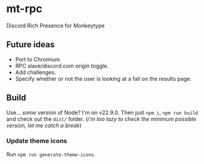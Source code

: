 # mt-rpc

Discord Rich Presence for Monkeytype

## Future ideas

- Port to Chromium.
- RPC slave/discord.com origin toggle.
- Add challenges.
- Specify whether or not the user is looking at a fail on the results page.

## Build

Use... *some* version of Node? I'm on v22.9.0. Then just `npm i`, `npm run build` and check out the `dist/` folder. (*i'm too lazy to check the minimum possible version, let me catch a break*)

### Update theme icons

Run `npm run generate-theme-icons`.